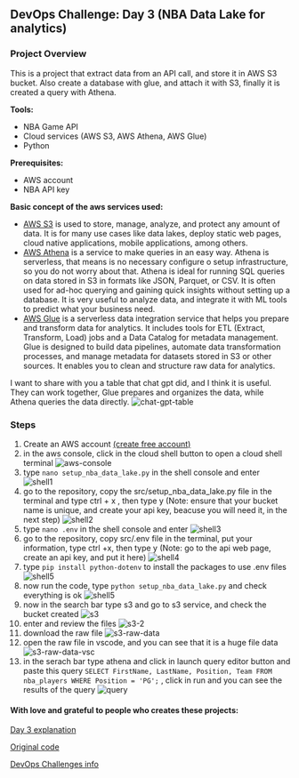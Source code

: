 ## DevOps Challenge: Day 3 (NBA Data Lake for analytics)

### Project Overview
This is a project that extract data from an API call, and store it in AWS S3 bucket.
Also create a database with glue, and attach it with S3, finally it is created a query with Athena.

**Tools:**
- NBA Game API
- Cloud services (AWS S3, AWS Athena, AWS Glue)
- Python

**Prerequisites:**
- AWS account
- NBA API key

**Basic concept of the aws services used:**
- [AWS S3](https://docs.aws.amazon.com/s3/ "AWS S3") is used to store, manage, analyze, and protect any amount of data. It is for many use cases like data lakes, deploy static web pages, cloud native applications, mobile applications, among others.
- [AWS Athena](https://docs.aws.amazon.com/athena/ "AWS Athena") is a service to make queries in an easy way.
Athena is serverless, that means is no necessary configure o setup infrastructure, so you do not worry about that.
Athena is ideal for running SQL queries on data stored in S3 in formats like JSON, Parquet, or CSV. It is often used for ad-hoc querying and gaining quick insights without setting up a database.
It is very useful to analyze data, and integrate it with ML tools to predict what your business need.
- [AWS Glue](https://docs.aws.amazon.com/glue/ "AWS Glue") is a serverless data integration service that helps you prepare and transform data for analytics. It includes tools for ETL (Extract, Transform, Load) jobs and a Data Catalog for metadata management.
Glue is designed to build data pipelines, automate data transformation processes, and manage metadata for datasets stored in S3 or other sources. It enables you to clean and structure raw data for analytics.

I want to share with you a table that chat gpt did, and I think it is useful.
They can work together, Glue prepares and organizes the data, while Athena queries the data directly.
![chat-gpt-table](/images/chat-gpt-table.png)

### Steps

1. Create an AWS account [(create free account)](https://aws.amazon.com/es/free/?nc1=h_ls&all-free-tier.sort-by=item.additionalFields.SortRank&all-free-tier.sort-order=asc&awsf.Free%20Tier%20Types=*all&awsf.Free%20Tier%20Categories=*all "(create free account)")
2. in the aws console, click in the cloud shell button to open a cloud shell terminal
![aws-console](/images/aws-console.png)
3. type `nano setup_nba_data_lake.py` in the shell console and enter
![shell1](/images/shell1.png)
4. go to the repository, copy the src/setup_nba_data_lake.py file in the terminal and type ctrl + x , then type y
(Note: ensure that your bucket name is unique, and create your api key, beacuse you will need it, in the next step)
![shell2](/images/shell2.png)
5. type `nano .env` in the shell console and enter
![shell3](/images/shell3.png)
6. go to the repository, copy src/.env file in the terminal, put your information, type ctrl +x, then type y
(Note: go to the api web page, create an api key, and put it here)
![shell4](/images/shell4.png)
7. type `pip install python-dotenv` to install the packages to use .env files
![shell5](/images/shell5.png)
8. now run the code, type `python setup_nba_data_lake.py` and check everything is ok
![shell5](/images/shell6.png)
9. now in the search bar type s3 and go to s3 service, and check the bucket created
![s3](/images/s3.png)
10. enter and review the files
![s3-2](/images/s3-2.png)
11. download the raw file
![s3-raw-data](/images/s3-raw-data.png)
12. open the raw file in vscode, and you can see that it is a huge file data
![s3-raw-data-vsc](/images/s3-raw-data.png)
13. in the serach bar type athena and click in launch query editor button and paste this query `SELECT FirstName, LastName, Position, Team FROM nba_players WHERE Position = 'PG';` , click in run and you can see the results of the query
![query](/images/query.png)

#### With love and grateful to people who creates these projects:
[Day 3 explanation](https://www.youtube.com/watch?v=RAkMac2QgjM "Day 3")

[Original code](https://github.com/alahl1/NBADataLake "original code")

[DevOps Challenges info](https://www.linkedin.com/posts/alicia-ahl_devopsallstarchallenge-devopsallstarchallenge-activity-7282773132455624705-VkDB?utm_source=share&utm_medium=member_desktop "DevOps Challenges info")

